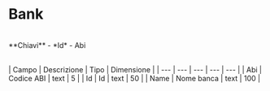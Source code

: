 # Bank

<br>
**Chiavi**
- *Id*
- Abi
<br><br>

| Campo | Descrizione | Tipo | Dimensione | 
| --- | --- | --- | --- | --- |
| Abi | Codice ABI | text | 5 |
| Id | Id | text | 50 |
| Name | Nome banca | text | 100 |


